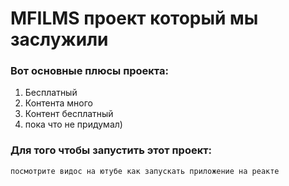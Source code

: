 # MFILMS проект который мы заслужили

### Вот основные плюсы проекта:
  1) Бесплатный
  2) Контента много
  3) Контент бесплатный
  4) пока что не придумал)

### Для того чтобы запустить этот проект:

`посмотрите видос на ютубе как запускать приложение на реакте`

